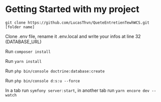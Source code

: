 # Getting Started with my project

```git clone https://github.com/LucasThvn/QueteEntretienTewhWCS.git [folder name]```

Clone .env file, rename it .env.local and write your infos at line 32 (DATABASE_URL)

Run ```composer install```

Run ```yarn install```

Run ```php bin/console doctrine:database:create```

Run ```php bin/console d:s:u --force```

In a tab run ```symfony server:start```, in another tab run ```yarn encore dev --watch```
